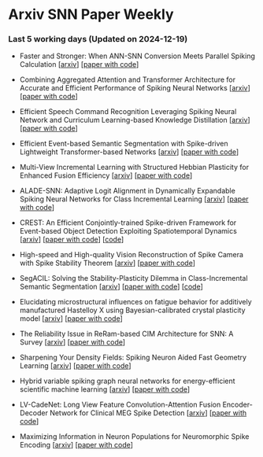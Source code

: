 # Arxiv SNN Paper Weekly


 ### **Last 5 working days (Updated on 2024-12-19)** 


- Faster and Stronger: When ANN-SNN Conversion Meets Parallel Spiking Calculation [[arxiv](https://arxiv.org/abs/2412.13610)] [[paper with code](https://paperswithcode.com/paper/faster-and-stronger-when-ann-snn-conversion)]

- Combining Aggregated Attention and Transformer Architecture for Accurate and Efficient Performance of Spiking Neural Networks [[arxiv](https://arxiv.org/abs/2412.13553)] [[paper with code](https://paperswithcode.com/paper/combining-aggregated-attention-and)]

- Efficient Speech Command Recognition Leveraging Spiking Neural Network and Curriculum Learning-based Knowledge Distillation [[arxiv](https://arxiv.org/abs/2412.12858)] [[paper with code](https://paperswithcode.com/paper/efficient-speech-command-recognition)]

- Efficient Event-based Semantic Segmentation with Spike-driven Lightweight Transformer-based Networks [[arxiv](https://arxiv.org/abs/2412.12843)] [[paper with code](https://paperswithcode.com/paper/efficient-event-based-semantic-segmentation)]

- Multi-View Incremental Learning with Structured Hebbian Plasticity for Enhanced Fusion Efficiency [[arxiv](https://arxiv.org/abs/2412.12801)] [[paper with code](https://paperswithcode.com/paper/multi-view-incremental-learning-with)]

- ALADE-SNN: Adaptive Logit Alignment in Dynamically Expandable Spiking Neural Networks for Class Incremental Learning [[arxiv](https://arxiv.org/abs/2412.12696)] [[paper with code](https://paperswithcode.com/paper/alade-snn-adaptive-logit-alignment-in)]

- CREST: An Efficient Conjointly-trained Spike-driven Framework for Event-based Object Detection Exploiting Spatiotemporal Dynamics [[arxiv](https://arxiv.org/abs/2412.12525)] [[paper with code](https://paperswithcode.com/paper/crest-an-efficient-conjointly-trained-spike)] [[code](https://github.com/shen-aoyu/CREST)]

- High-speed and High-quality Vision Reconstruction of Spike Camera with Spike Stability Theorem [[arxiv](https://arxiv.org/abs/2412.11639)] [[paper with code](https://paperswithcode.com/paper/high-speed-and-high-quality-vision)]

- SegACIL: Solving the Stability-Plasticity Dilemma in Class-Incremental Semantic Segmentation [[arxiv](https://arxiv.org/abs/2412.10834)] [[paper with code](https://paperswithcode.com/paper/segacil-solving-the-stability-plasticity)] [[code](https://github.com/qwrawq/segacil)]

- Elucidating microstructural influences on fatigue behavior for additively manufactured Hastelloy X using Bayesian-calibrated crystal plasticity model [[arxiv](https://arxiv.org/abs/2412.10405)] [[paper with code](https://paperswithcode.com/paper/elucidating-microstructural-influences-on)]

- The Reliability Issue in ReRam-based CIM Architecture for SNN: A Survey [[arxiv](https://arxiv.org/abs/2412.10389)] [[paper with code](https://paperswithcode.com/paper/the-reliability-issue-in-reram-based-cim)]

- Sharpening Your Density Fields: Spiking Neuron Aided Fast Geometry Learning [[arxiv](https://arxiv.org/abs/2412.09881)] [[paper with code](https://paperswithcode.com/paper/sharpening-your-density-fields-spiking-neuron)]

- Hybrid variable spiking graph neural networks for energy-efficient scientific machine learning [[arxiv](https://arxiv.org/abs/2412.09379)] [[paper with code](https://paperswithcode.com/paper/hybrid-variable-spiking-graph-neural-networks)]

- LV-CadeNet: Long View Feature Convolution-Attention Fusion Encoder-Decoder Network for Clinical MEG Spike Detection [[arxiv](https://arxiv.org/abs/2412.08896)] [[paper with code](https://paperswithcode.com/paper/lv-cadenet-long-view-feature-convolution)]

- Maximizing Information in Neuron Populations for Neuromorphic Spike Encoding [[arxiv](https://arxiv.org/abs/2412.08816)] [[paper with code](https://paperswithcode.com/paper/maximizing-information-in-neuron-populations)]

